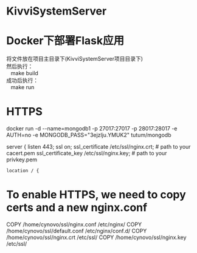 # KivviSystemServer

# Docker下部署Flask应用

将文件放在项目主目录下(KivviSystemServer项目目录下)<br>
然后执行：<br>
    make build<br>
成功后执行：<br>
    make run


# HTTPS
docker run -d --name=mongodb1 
-p 27017:27017 -p 28017:28017 -e AUTH=no -e MONGODB_PASS="3ejzlju.YMUK2" tutum/mongodb



server {
    listen 443;
    ssl on;
    ssl_certificate /etc/ssl/nginx.crt;        # path to your cacert.pem
    ssl_certificate_key /etc/ssl/nginx.key;    # path to your privkey.pem

    location / {



# To enable HTTPS, we need to copy certs and a new nginx.conf
COPY /home/cynovo/ssl/nginx.conf /etc/nginx/
COPY /home/cynovo/ssl/default.conf /etc/nginx/conf.d/
COPY /home/cynovo/ssl/nginx.crt /etc/ssl/
COPY /home/cynovo/ssl/nginx.key /etc/ssl/
